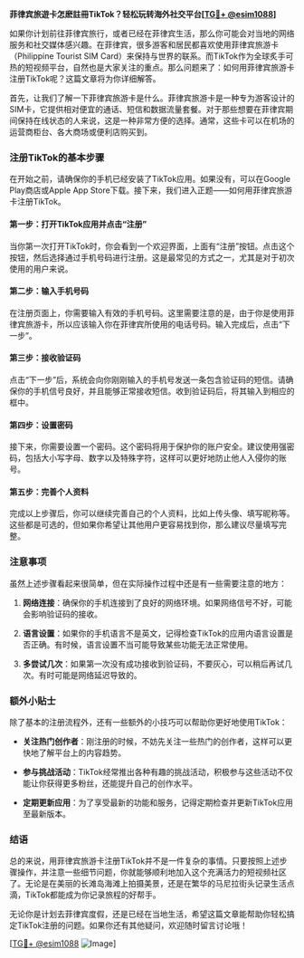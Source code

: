 **菲律宾旅遊卡怎麽註冊TikTok？轻松玩转海外社交平台[[TG💪+ @esim1088](https://t.me/s/esim1088)]**

如果你计划前往菲律宾旅行，或者已经在菲律宾生活，那么你可能会对当地的网络服务和社交媒体感兴趣。在菲律宾，很多游客和居民都喜欢使用菲律宾旅游卡（Philippine Tourist SIM Card）来保持与世界的联系。而TikTok作为全球炙手可热的短视频平台，自然也是大家关注的重点。那么问题来了：如何用菲律宾旅游卡注册TikTok呢？这篇文章将为你详细解答。

首先，让我们了解一下菲律宾旅游卡是什么。菲律宾旅游卡是一种专为游客设计的SIM卡，它提供相对便宜的通话、短信和数据流量套餐。对于那些想要在菲律宾期间保持在线状态的人来说，这是一种非常方便的选择。通常，这些卡可以在机场的运营商柜台、各大商场或便利店购买到。

### 注册TikTok的基本步骤

在开始之前，请确保你的手机已经安装了TikTok应用。如果没有，可以在Google Play商店或Apple App Store下载。接下来，我们进入正题——如何用菲律宾旅游卡注册TikTok。

#### 第一步：打开TikTok应用并点击“注册”

当你第一次打开TikTok时，你会看到一个欢迎界面，上面有“注册”按钮。点击这个按钮，然后选择通过手机号码进行注册。这是最常见的方式之一，尤其是对于初次使用的用户来说。

#### 第二步：输入手机号码

在注册页面上，你需要输入有效的手机号码。这里需要注意的是，由于你是使用菲律宾旅游卡，所以应该输入你在菲律宾所使用的电话号码。输入完成后，点击“下一步”。

#### 第三步：接收验证码

点击“下一步”后，系统会向你刚刚输入的手机号发送一条包含验证码的短信。请确保你的手机信号良好，并且能够正常接收短信。收到验证码后，将其输入到相应的框中。

#### 第四步：设置密码

接下来，你需要设置一个密码。这个密码将用于保护你的账户安全。建议使用强密码，包括大小写字母、数字以及特殊字符，这样可以更好地防止他人入侵你的账号。

#### 第五步：完善个人资料

完成以上步骤后，你可以继续完善自己的个人资料，比如上传头像、填写昵称等。这些都是可选的，但如果你希望让其他用户更容易找到你，那么建议尽量填写完整。

### 注意事项

虽然上述步骤看起来很简单，但在实际操作过程中还是有一些需要注意的地方：

1. **网络连接**：确保你的手机连接到了良好的网络环境。如果网络信号不好，可能会影响验证码的接收。
   
2. **语言设置**：如果你的手机语言不是英文，记得检查TikTok的应用内语言设置是否正确。有时候，语言设置不当可能导致某些功能无法正常使用。

3. **多尝试几次**：如果第一次没有成功接收到验证码，不要灰心，可以稍后再试几次。有时可能是网络延迟导致的。

### 额外小贴士

除了基本的注册流程外，还有一些额外的小技巧可以帮助你更好地使用TikTok：

- **关注热门创作者**：刚注册的时候，不妨先关注一些热门的创作者，这样可以更快地了解平台上的内容趋势。
  
- **参与挑战活动**：TikTok经常推出各种有趣的挑战活动，积极参与这些活动不仅能让你获得更多粉丝，还能提升自己的创作水平。

- **定期更新应用**：为了享受最新的功能和服务，记得定期检查并更新TikTok应用至最新版本。

### 结语

总的来说，用菲律宾旅游卡注册TikTok并不是一件复杂的事情。只要按照上述步骤操作，并注意一些细节问题，你就能够顺利地加入这个充满活力的短视频社区了。无论是在美丽的长滩岛海滩上拍摄美景，还是在繁华的马尼拉街头记录生活点滴，TikTok都能成为你记录旅程的好帮手。

无论你是计划去菲律宾度假，还是已经在当地生活，希望这篇文章能帮助你轻松搞定TikTok注册的问题。如果你还有其他疑问，欢迎随时留言讨论哦！

[[TG💪+ @esim1088](https://t.me/s/esim1088) ![Image](https://i.postimg.cc/4NQfJmqS/Snipaste-2025-05-13-00-14-12.png)]